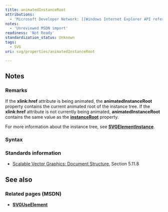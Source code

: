 ```yaml
---
title: animatedInstanceRoot
attributions:
  - 'Microsoft Developer Network: [[Windows Internet Explorer API reference](http://msdn.microsoft.com/en-us/library/ie/hh828809%28v=vs.85%29.aspx) Article]'
notes:
  - 'Unreviewed MSDN import'
readiness: 'Not Ready'
standardization_status: Unknown
tags:
  - SVG
uri: svg/properties/animatedInstanceRoot

---
```

## Notes

### Remarks

If the **xlink:href** attribute is being animated, the **animatedInstanceRoot** property contains the current animated root of the instance tree. If the **xlink:href** attribute is not currently being animated, **animatedInstanceRoot** contains the same value as the [**instanceRoot**](/svg/properties/instanceRoot) property.

For more information about the instance tree, see [**SVGElementInstance**](/svg/objects/SVGElementInstance).

### Syntax

### Standards information

-   [Scalable Vector Graphics: Document Structure](http://go.microsoft.com/fwlink/p/?linkid=204733), Section 5.11.8

## See also

### Related pages (MSDN)

-   [**SVGUseElement**](/svg/elements/use)
